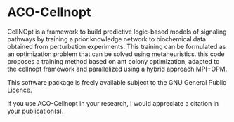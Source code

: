 # ACO-Cellnopt

CellNOpt is a framework to build predictive
logic-based models of signaling pathways by training a prior knowledge
network to biochemical data obtained from perturbation experiments. This
training can be formulated as an optimization problem that can be solved using
metaheuristics. this code proposes a training method based on ant colony optimization,
adapted to the cellnopt framework and parallelized using a hybrid approach MPI+OPM.

This software package is freely available subject to the GNU General Public Licence.

If you use ACO-Cellnopt in your research, I would appreciate a citation in your publication(s).
